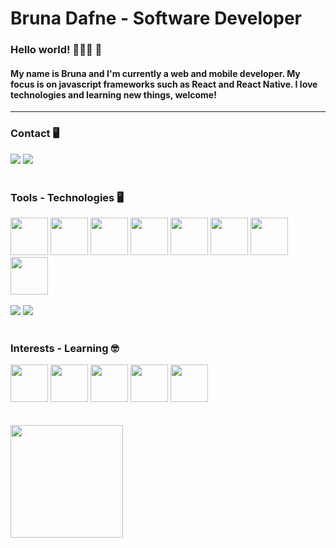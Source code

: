 # Bruna Dafne - Software Developer

### Hello world!  👩🏻‍💻 🚀

#### My name is Bruna and I'm currently a web and mobile developer. My focus is on javascript frameworks such as React and React Native. I love technologies and learning new things, welcome!

<hr>

### Contact 🖥
<div>
<a href="mailto:brunadafne467@gmail.com"><img src="https://img.shields.io/badge/Gmail-D14836?style=for-the-badge&logo=gmail&logoColor=white" target="_blank"></a>
<a href="https://www.linkedin.com/in/bruna-dafne-4681b91b5/" target="_blank"><img src="https://img.shields.io/badge/-LinkedIn-%230077B5?style=for-the-badge&logo=linkedin&logoColor=white" target="_blank"></a>  
</div>
<br>

### Tools - Technologies 🖥
<div>
<img src="https://cdn.jsdelivr.net/gh/devicons/devicon/icons/html5/html5-original-wordmark.svg" height="60" width="60"/>
<img src="https://cdn.jsdelivr.net/gh/devicons/devicon/icons/css3/css3-original-wordmark.svg" height="60"width="60"/>
<img src="https://cdn.jsdelivr.net/gh/devicons/devicon/icons/javascript/javascript-original.svg" height="60" width="60" />
<img src="https://cdn.jsdelivr.net/gh/devicons/devicon/icons/typescript/typescript-original.svg" height="60" width="60" />
<img src="https://cdn.jsdelivr.net/gh/devicons/devicon/icons/react/react-original-wordmark.svg" height="60" width="60" />
<img src="https://cdn.jsdelivr.net/gh/devicons/devicon/icons/redux/redux-original.svg" height="60" width="60" />
<img src="https://cdn.jsdelivr.net/gh/devicons/devicon/icons/materialui/materialui-original.svg" height="60" width="60"/>
<img src="https://cdn.jsdelivr.net/gh/devicons/devicon/icons/git/git-original-wordmark.svg" height="60" width="60" />

</div>

<br>
<div>
<img src="https://img.shields.io/badge/React_Native-20232A?style=for-the-badge&logo=react&logoColor=61DAFB">
<img src="https://img.shields.io/badge/styled--components-DB7093?style=for-the-badge&logo=styled-components&logoColor=white">
</div>

<br>

### Interests - Learning 🤓
<div>
<img src="https://cdn.jsdelivr.net/gh/devicons/devicon/icons/jest/jest-plain.svg" height="60" width="60"/>
<img src="https://cdn.jsdelivr.net/gh/devicons/devicon/icons/sass/sass-original.svg" height="60" width="60"/>
<img src="https://cdn.jsdelivr.net/gh/devicons/devicon/icons/nodejs/nodejs-original-wordmark.svg" height="60" width="60"/>
<img src="https://cdn.jsdelivr.net/gh/devicons/devicon/icons/docker/docker-original-wordmark.svg" height="60" width="60"/>
<img src="https://cdn.jsdelivr.net/gh/devicons/devicon/icons/express/express-original-wordmark.svg" height="60" width="60"/>
</div>
<br>
<br>
<div>
<a href="https://github.com/BrunaDafne">
<img height="180em" src="https://github-readme-stats.vercel.app/api?username=BrunaDafne&show_icons=true&theme=moltack&include_all_commits=true&count_private=true"/>
</div>


<!--
**BrunaDafne/BrunaDafne** is a ✨ _special_ ✨ repository because its `README.md` (this file) appears on your GitHub profile.

Here are some ideas to get you started:

- 🔭 I’m currently working on ...
- 🌱 I’m currently learning ...
- 👯 I’m looking to collaborate on ...
- 🤔 I’m looking for help with ...
- 💬 Ask me about ...
- 📫 How to reach me: ...
- 😄 Pronouns: ...
- ⚡ Fun fact: ...
-->
